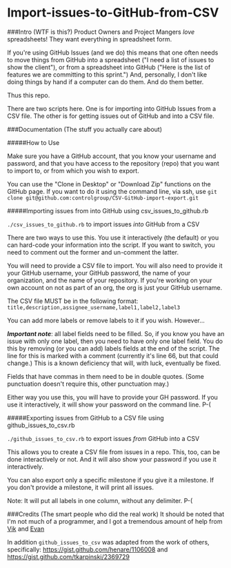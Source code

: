 Import-issues-to-GitHub-from-CSV
================================

###Intro (WTF is this?)
Product Owners and Project Mangers _love_ spreadsheets! They want everything in spreadsheet form.

If you're using GitHub Issues (and we do) this means that one often needs to move things from GitHub into a spreadsheet ("I need a list of issues to show the client"), or from a spreadsheet into GitHub ("Here is the list of features we are committing to this sprint.") And, personally, I don't like doing things by hand if a computer can do them. And do them better.

Thus this repo.

There are two scripts here. One is for importing into GitHub Issues from a CSV file. The other is for getting issues out of GitHub and into a CSV file. 


###Documentation (The stuff you actually care about)

#####How to Use

Make sure you have a GitHub account, that you know your username and password, and that you have access to the repository (repo) that you want to import to, or from which you wish to export.

You can use the "Clone in Desktop" or "Download Zip" functions on the GitHub page. If you want to do it using the command line, via ssh, use `git clone git@github.com:controlgroup/CSV-GitHub-import-export.git`


#####Importing issues from into GitHub using csv_issues_to_github.rb

`./csv_issues_to_github.rb` to import issues *into* GitHub from a CSV

There are two ways to use this. You use it interactively (the default) or you can hard-code your information into the script. If you want to switch, you need to comment out the former and un-comment the latter. 

You will need to provide a CSV file to import.
You will also need to provide it your GitHub username, your GitHub password, the name of your organization, and the name of your repository. If you're working on your own account on not as part of an org, the org is just your GitHub username.

The CSV file MUST be in the following format:
`title,description,assignee_username,label1,label2,label3`

You can add more labels or remove labels to it if you wish. However...

_**Important note**_: all label fields need to be filled. So, if you know you have an issue with only one label, then you need to have only one label field. You do this by removing (or you can add) labels fields at the end of the script. The line for this is marked with a comment (currently it's line 66, but that could change.)
This is a known deficiency that will, with luck, eventually be fixed. 

Fields that have commas in them need to be in double quotes. (Some punctuation doesn't require this, other punctuation may.)

Either way you use this, you will have to provide your GH password. If you use it interactively, it will show your password on the command line. P-(


#####Exporting issues from GitHub to a CSV file using github_issues_to_csv.rb

`./github_issues_to_csv.rb` to export issues *from* GitHub into a CSV

This allows you to create a CSV file from issues in a repo. This, too, can be done interactively or not. And it will also show your password if you use it interactively.

You can also export only a specific milestone if you give it a milestone. If you don't provide a milestone, it will print all issues.

Note: It will put all labels in one column, without any delimiter. P-(


###Credits (The smart people who did the real work)
It should be noted that I'm not much of a programmer, and I got a tremendous amount of help from [Vik](https://github.com/datvikash) and [Evan](https://github.com/evan108108)

In addition `github_issues_to_csv` was adapted from the work of others, specifically: https://gist.github.com/henare/1106008 and https://gist.github.com/tkarpinski/2369729
